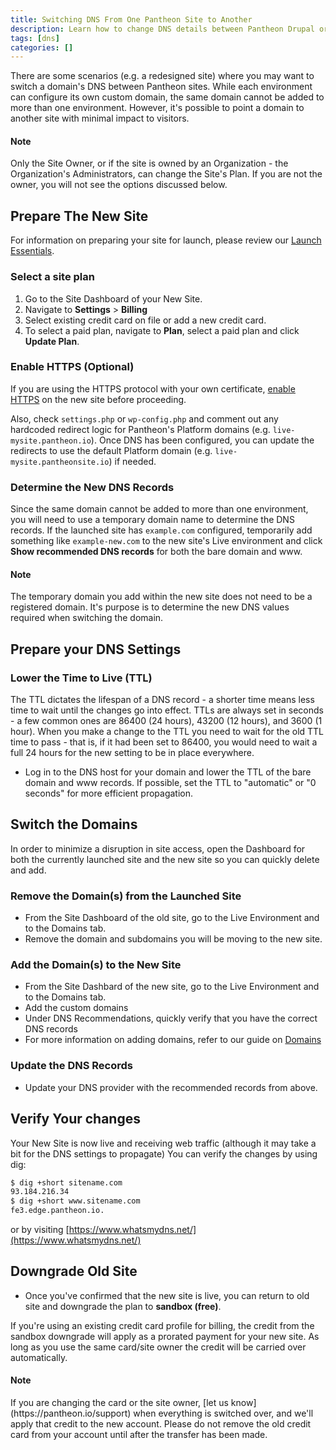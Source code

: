 ```yaml
---
title: Switching DNS From One Pantheon Site to Another
description: Learn how to change DNS details between Pantheon Drupal or WordPress sites.
tags: [dns]
categories: []
---
```

There are some scenarios (e.g. a redesigned site) where you may want to switch a domain's DNS between Pantheon sites. While each environment can configure its own custom domain, the same domain cannot be added to more than one environment. However, it's possible to point a domain to another site with minimal impact to visitors.

<div class="alert alert-info" role="alert">
<h4 class="info">Note</h4>
<p>Only the Site Owner, or if the site is owned by an Organization - the Organization's Administrators, can change the Site's Plan. If you are not the owner, you will not see the options discussed below.</p>
</div>


## Prepare The New Site

For information on preparing your site for launch, please review our [Launch Essentials](/docs/guides/launch/).

### Select a site plan

1.  Go to the Site Dashboard of your New Site.
2.  Navigate to **Settings** > **Billing**
3.  Select existing credit card on file or add a new credit card.
4.  To select a paid plan, navigate to **Plan**, select a paid plan and click **Update Plan**.

### Enable HTTPS (Optional)
If you are using the HTTPS protocol with your own certificate, [enable HTTPS](/docs/enable-https/) on the new site before proceeding.

Also, check `settings.php` or `wp-config.php` and comment out any hardcoded redirect logic for Pantheon's Platform domains (e.g.  `live-mysite.pantheon.io`). Once DNS has been configured, you can update the redirects to use the default Platform domain (e.g. `live-mysite.pantheonsite.io`) if needed.

### Determine the New DNS Records
Since the same domain cannot be added to more than one environment, you will need to use a temporary domain name to determine the DNS records. If the launched site has `example.com` configured, temporarily add something like `example-new.com` to the new site's Live environment and click **Show recommended DNS records** for both the bare domain and www.

<div class="alert alert-info" role="alert">
<h4 class="info">Note</h4>
<p>The temporary domain you add within the new site does not need to be a registered domain. It's purpose is to determine the new DNS values required when switching the domain.</p>
</div>

## Prepare your DNS Settings
### Lower the Time to Live (TTL)
The TTL dictates the lifespan of a DNS record - a shorter time means less time to wait until the changes go into effect. TTLs are always set in seconds - a few common ones are 86400 (24 hours),  43200 (12 hours), and 3600 (1 hour).
When you make a change to the TTL you need to wait for the old TTL time to pass - that is, if it had been set to 86400, you would need to wait a full 24 hours for the new setting to be in place everywhere.

* Log in to the DNS host for your domain and lower the TTL of the bare domain and www records. If possible, set the TTL to "automatic" or "0 seconds" for more efficient propagation.

## Switch the Domains

In order to minimize a disruption in site access, open the Dashboard for both the currently launched site and the new site so you can quickly delete and add.

### Remove the Domain(s) from the Launched Site
* From the Site Dashboard of the old site, go to the Live Environment and to the Domains tab.
* Remove the domain and subdomains you will be moving to the new site.

### Add the Domain(s) to the New Site
* From the Site Dashbard of the new site, go to the Live Environment and to the Domains tab.
* Add the custom domains
* Under DNS Recommendations, quickly verify that you have the correct DNS records
* For more information on adding domains, refer to our guide on [Domains](/docs/domains/)

### Update the DNS Records
* Update your DNS provider with the recommended records from above.


## Verify Your changes

Your New Site is now live and receiving web traffic (although it may take a bit for the DNS settings to propagate)
You can verify the changes by using dig:

```bash
$ dig +short sitename.com
93.184.216.34
$ dig +short www.sitename.com
fe3.edge.pantheon.io.
```
or by visiting [https://www.whatsmydns.net/](https://www.whatsmydns.net/)

## Downgrade Old Site

- Once you've confirmed that the new site is live, you can return to old site and downgrade the plan to **sandbox (free)**.

If you're using an existing credit card profile for billing, the credit from the sandbox downgrade will apply as a prorated payment for your new site.
As long as you use the same card/site owner the credit will be carried over automatically.

<div class="alert alert-info" role="alert">
<h4 class="info">Note</h4>
<p markdown="1">If you are changing the card or the site owner, [let us know](https://pantheon.io/support) when everything is switched over, and we'll apply that credit to the new account.
Please do not remove the old credit card from your account until after the transfer has been made.</p>
</div>
